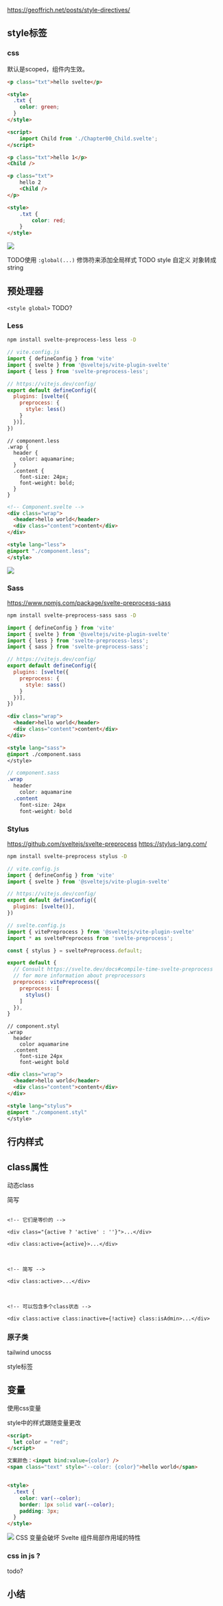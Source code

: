 https://geoffrich.net/posts/style-directives/
## style标签

### css
默认是scoped，组件内生效。
```html
<p class="txt">hello svelte</p>

<style>
  .txt {
    color: green;
  }
</style>
```

```html
<script>
	import Child from './Chapter00_Child.svelte';
</script>

<p class="txt">hello 1</p>
<Child />

<p class="txt">
	hello 2
	<Child />
</p>

<style>
	.txt {
		color: red;
	}
</style>
```

![](./img/10-1.png)

TODO使用 `:global(...)` 修饰符来添加全局样式
TODO style 自定义 对象转成string
## 预处理器

`<style global>` TODO?

### Less
```bash
npm install svelte-preprocess-less less -D
```

```javascript
// vite.config.js
import { defineConfig } from 'vite'
import { svelte } from '@sveltejs/vite-plugin-svelte'
import { less } from 'svelte-preprocess-less';

// https://vitejs.dev/config/
export default defineConfig({
  plugins: [svelte({
    preprocess: {
      style: less()
    }
  })],
})
```

```less
// component.less
.wrap {
  header {
    color: aquamarine;
  }
  .content {
    font-size: 24px;
    font-weight: bold;
  }
}
```

```html
<!-- Component.svelte -->
<div class="wrap">
  <header>hello world</header>
  <div class="content">content</div>
</div>

<style lang="less">
@import "./component.less";
</style>
```
![](./img/10-2.png)

### Sass
https://www.npmjs.com/package/svelte-preprocess-sass

```bash
npm install svelte-preprocess-sass sass -D
```

```javascript
import { defineConfig } from 'vite'
import { svelte } from '@sveltejs/vite-plugin-svelte'
import { less } from 'svelte-preprocess-less';
import { sass } from 'svelte-preprocess-sass';

// https://vitejs.dev/config/
export default defineConfig({
  plugins: [svelte({
    preprocess: {
      style: sass()
    }
  })],
})
```

```html
<div class="wrap">
  <header>hello world</header>
  <div class="content">content</div>
</div>

<style lang="sass">
@import ./component.sass
</style>
```

```scss
// component.sass
.wrap 
  header 
    color: aquamarine
  .content 
    font-size: 24px
    font-weight: bold
```

### Stylus

https://github.com/sveltejs/svelte-preprocess
https://stylus-lang.com/

```bash
npm install svelte-preprocess stylus -D
```


```javascript
// vite.config.js
import { defineConfig } from 'vite'
import { svelte } from '@sveltejs/vite-plugin-svelte'

// https://vitejs.dev/config/
export default defineConfig({
  plugins: [svelte()],
})
```

```javascript
// svelte.config.js
import { vitePreprocess } from '@sveltejs/vite-plugin-svelte'
import * as sveltePreprocess from 'svelte-preprocess';

const { stylus } = sveltePreprocess.default;

export default {
  // Consult https://svelte.dev/docs#compile-time-svelte-preprocess
  // for more information about preprocessors
  preprocess: vitePreprocess({
    preprocess: [
      stylus()
    ]
  }),
}
```

```stylus
// component.styl
.wrap 
  header 
    color aquamarine
  .content 
    font-size 24px
    font-weight bold
```

```html
<div class="wrap">
  <header>hello world</header>
  <div class="content">content</div>
</div>

<style lang="stylus">
@import "./component.styl"
</style>
```
## 行内样式


## class属性
动态class

简写
```

<!-- 它们是等价的 -->

<div class="{active ? 'active' : ''}">...</div>

<div class:active={active}>...</div>

  

<!-- 简写 -->

<div class:active>...</div>

  

<!-- 可以包含多个class状态 -->

<div class:active class:inactive={!active} class:isAdmin>...</div>

```

### 原子类
tailwind unocss


style标签

## 变量
使用css变量

style中的样式跟随变量更改
```html
<script>
  let color = "red";
</script>

文案颜色：<input bind:value={color} />
<span class="text" style="--color: {color}">hello world</span>


<style>
  .text {
    color: var(--color);
    border: 1px solid var(--color);
    padding: 3px;
  }
</style>
```

![](./img/10-3.gif)
CSS 变量会破坏 Svelte 组件局部作用域的特性
### css in js ?
 todo?

## 小结


